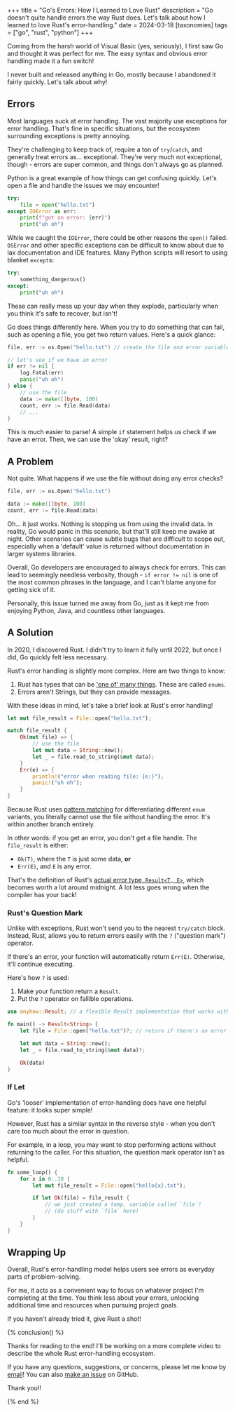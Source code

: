 +++
title = "Go's Errors: How I Learned to Love Rust"
description = "Go doesn't quite handle errors the way Rust does. Let's talk about how I learned to love Rust's error-handling."
date = 2024-03-18
[taxonomies]
tags = ["go", "rust", "python"]
+++

Coming from the harsh world of Visual Basic (yes, seriously), I first saw Go and thought it was perfect for me. The easy syntax and obvious error handling made it a fun switch!

I never built and released anything in Go, mostly because I abandoned it fairly quickly. Let's talk about why!

## Errors

Most languages suck at error handling. The vast majority use exceptions for error handling. That's fine in specific situations, but the ecosystem surrounding exceptions is pretty annoying.

They're challenging to keep track of, require a ton of `try`/`catch`, and generally treat errors as... exceptional. They're very much not exceptional, though - errors are super common, and things don't always go as planned.

Python is a great example of how things can get confusing quickly. Let's open a file and handle the issues we may encounter!

```python
try:
    file = open("hello.txt")
except IOError as err:
    print(f"got an error: {err}")
    print("uh oh")
```

While we caught the `IOError`, there could be other reasons the `open()` failed. `OSError` and other specific exceptions can be difficult to know about due to lax documentation and IDE features. Many Python scripts will resort to using blanket `except`s:

```python
try:
    something_dangerous()
except:
    print("uh oh")
```

These can really mess up your day when they explode, particularly when you think it's safe to recover, but isn't!

Go does things differently here. When you try to do something that can fail, such as opening a file, you get two return values. Here's a quick glance:

```go
file, err := os.Open("hello.txt") // create the file and error variables

// let's see if we have an error 
if err != nil {
    log.Fatal(err)
    panic("uh oh")
} else {
    // use the file
    data := make([]byte, 100)
    count, err := file.Read(data)
    // ...
}
```

This is much easier to parse! A simple `if` statement helps us check if we have an error. Then, we can use the 'okay' result, right?

## A Problem

Not quite. What happens if we use the file without doing any error checks?

```go
file, err := os.Open("hello.txt")

data := make([]byte, 100)
count, err := file.Read(data)
```

Oh... it just works. Nothing is stopping us from using the invalid data. In reality, Go would panic in this scenario, but that'll still keep me awake at night. Other scenarios can cause subtle bugs that are difficult to scope out, especially when a 'default' value is returned without documentation in larger systems libraries.

Overall, Go developers are encouraged to always check for errors. This can lead to seemingly needless verbosity, though - `if error != nil` is one of the most common phrases in the language, and I can't blame anyone for getting sick of it.

Personally, this issue turned me away from Go, just as it kept me from enjoying Python, Java, and countless other languages.

## A Solution

In 2020, I discovered Rust. I didn't try to learn it fully until 2022, but once I did, Go quickly felt less necessary.

Rust's error handling is slightly more complex. Here are two things to know:

1. Rust has types that can be ['one of' many things](https://doc.rust-lang.org/rust-by-example/custom_types/enum.html). These are called `enums`.
2. Errors aren't Strings, but they can provide messages.

With these ideas in mind, let's take a brief look at Rust's error handling!

```rust
let mut file_result = File::open("hello.txt");

match file_result {
    Ok(mut file) => {
        // use the file
        let mut data = String::new();
        let _ = file.read_to_string(&mut data);
    }
    Err(e) => {
        println!("error when reading file: {e:}");
        panic!("uh oh");
    }
}
```

Because Rust uses [pattern matching](https://doc.rust-lang.org/book/ch18-03-pattern-syntax.html) for differentiating different `enum` variants, you literally cannot use the file without handling the error. It's within another branch entirely.

In other words: if you get an error, you don't get a file handle. The `file_result` is either:

- `Ok(T)`, where the `T` is just some data, **or**
- `Err(E)`, and `E` is any error.

That's the definition of Rust's [actual error type, `Result<T, E>`](https://doc.rust-lang.org/std/result/enum.Result.html), which becomes worth a lot around midnight. A lot less goes wrong when the compiler has your back!

### Rust's Question Mark

Unlike with exceptions, Rust won't send you to the nearest `try/catch` block. Instead, Rust, allows you to return errors easily with the `?` ("question mark") operator.

If there's an error, your function will automatically return `Err(E)`. Otherwise, it'll continue executing.

Here's how `?` is used:

1. Make your function return a `Result`.
2. Put the `?` operator on fallible operations.

```rust
use anyhow::Result; // a flexible Result implementation that works with _all_ errors

fn main() -> Result<String> {
    let file = File::open("hello.txt")?; // return if there's an error (?); otherwise keep on truckin

    let mut data = String::new();
    let _ = file.read_to_string(&mut data)?;

    Ok(data)
}
```

### If Let

Go's 'looser' implementation of error-handling does have one helpful feature: it looks super simple!

However, Rust has a similar syntax in the reverse style - when you don't care too much about the error in question.

For example, in a loop, you may want to stop performing actions without returning to the caller. For this situation, the question mark operator isn't as helpful.

```rust
fn some_loop() {
    for x in 0..10 { 
        let mut file_result = File::open("hello{x}.txt");

        if let Ok(file) = file_result {
            // we just created a temp. variable called `file`!
            // (do stuff with `file` here)
        }
    }
}
```

## Wrapping Up

Overall, Rust's error-handling model helps users see errors as everyday parts of problem-solving.

For me, it acts as a convenient way to focus on whatever project I'm completing at the time. You think less about your errors, unlocking additional time and resources when pursuing project goals.

If you haven't already tried it, give Rust a shot!

{% conclusion() %}

Thanks for reading to the end! I'll be working on a more complete video to describe the whole Rust error-handling ecosystem.

If you have any questions, suggestions, or concerns, please let me know by <a href="mailto:contact@barretts.club">email</a>! You can also [make an issue](https://github.com/onkoe/barretts-club/issues/new) on GitHub.

Thank you!!

{% end %}
